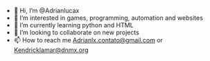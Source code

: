 - 👋 Hi, I’m @Adrianlucax
- 👀 I’m interested in games, programming, automation and websites
- 🌱 I’m currently learning python and HTML
- 💞️ I’m looking to collaborate on new projects
- 📫 How to reach me Adrianlx.contato@gmail.com or Kendricklamar@dnmx.org
